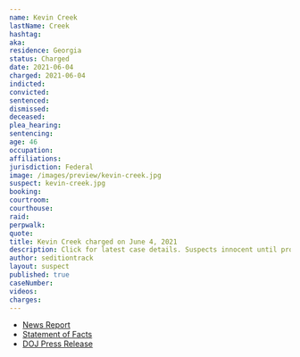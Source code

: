 ```yaml
---
name: Kevin Creek
lastName: Creek
hashtag:
aka:
residence: Georgia
status: Charged
date: 2021-06-04
charged: 2021-06-04
indicted:
convicted:
sentenced:
dismissed:
deceased:
plea_hearing:
sentencing:
age: 46
occupation:
affiliations:
jurisdiction: Federal
image: /images/preview/kevin-creek.jpg
suspect: kevin-creek.jpg
booking:
courtroom:
courthouse:
raid:
perpwalk:
quote:
title: Kevin Creek charged on June 4, 2021
description: Click for latest case details. Suspects innocent until proven guilty.
author: seditiontrack
layout: suspect
published: true
caseNumber:
videos:
charges:
---
```

- [News Report](https://www.msn.com/en-us/news/crime/mckinney-man-linked-to-capitol-riot-using-gps-data-court-document-says/ar-BB1eLRWH)
- [Statement of Facts](https://www.justice.gov/opa/case-multi-defendant/file/1402941/download)
- [DOJ Press Release](https://www.justice.gov/usao-dc/pr/georgia-man-arrested-assault-law-enforcement-during-jan-6-capitol-breach)
